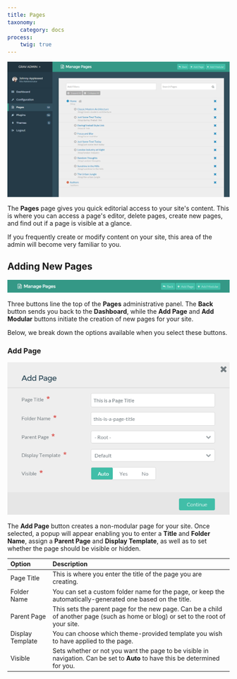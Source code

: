 ```yaml
---
title: Pages
taxonomy:
    category: docs
process:
    twig: true
---
```


![Grav Admin Pages](pages.png)

The **Pages** page gives you quick editorial access to your site's content. This is where you can access a page's editor, delete pages, create new pages, and find out if a page is visible at a glance.

If you frequently create or modify content on your site, this area of the admin will become very familiar to you.

## Adding New Pages

![Grav Admin Pages](add.png)

Three buttons line the top of the **Pages** administrative panel. The **Back** button sends you back to the **Dashboard**, while the **Add Page** and **Add Modular** buttons initiate the creation of new pages for your site.

Below, we break down the options available when you select these buttons.

### Add Page

![Grav Admin Pages](add_2.png)

The **Add Page** button creates a non-modular page for your site. Once selected, a popup will appear enabling you to enter a **Title** and **Folder Name**, assign a **Parent Page** and **Display Template**, as well as to set whether the page should be visible or hidden.

| Option           | Description                                                                                                                        |
| :-----           | :-----                                                                                                                             |
| Page Title       | This is where you enter the title of the page you are creating.                                                                    |
| Folder Name      | You can set a custom folder name for the page, or keep the automatically-generated one based on the title.                         |
| Parent Page      | This sets the parent page for the new page. Can be a child of another page (such as home or blog) or set to the root of your site. |
| Display Template | You can choose which theme-provided template you wish to have applied to the page.                                                 |
| Visible          | Sets whether or not you want the page to be visible in navigation. Can be set to **Auto** to have this be determined for you.      |

 
